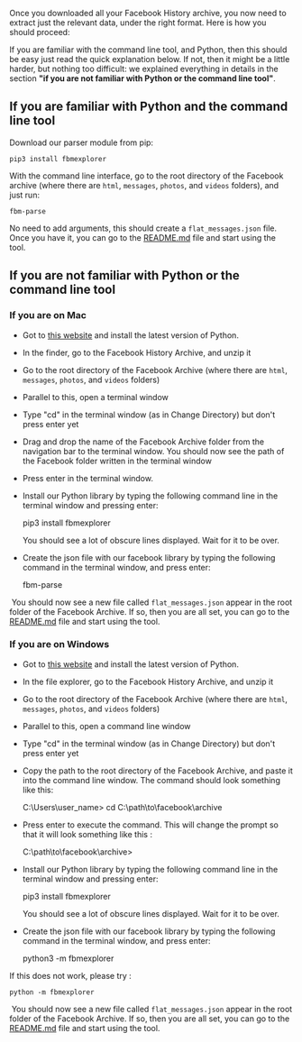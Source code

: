 Once you downloaded all your Facebook History archive, you now need to extract just the relevant data, under the right format. Here is how you should proceed:

If you are familiar with the command line tool, and Python, then this should be easy just read the quick explanation below. If not, then it might be a little harder, but nothing too difficult: we explained everything in details in the section **"if you are not familiar with Python or the command line tool"**.

## If you are familiar with Python and the command line tool

Download our parser module from pip:

    pip3 install fbmexplorer

With the command line interface, go to the root directory of the Facebook archive (where there are ``html``, ``messages``, ``photos``, and ``videos`` folders), and just run:

    fbm-parse
    
No need to add arguments, this should create a ``flat_messages.json`` file. Once you have it, you can go to the <a href="/README.md"> README.md</a> file and start using the tool.


## If you are not familiar with Python or the command line tool

### If you are on Mac

- Got to [this website](https://www.python.org/downloads/) and install the latest version of Python. 
- In the finder, go to the Facebook History Archive, and unzip it
- Go to the root directory of the Facebook Archive (where there are ``html``, ``messages``, ``photos``, and ``videos`` folders)
- Parallel to this, open a terminal window
- Type "cd" in the terminal window (as in Change Directory) but don't press enter yet
- Drag and drop the name of the Facebook Archive folder from the navigation bar to the terminal window. You should now see the path of the Facebook folder written in the terminal window
- Press enter in the terminal window.
- Install our Python library by typing the following command line in the terminal window and pressing enter:

    pip3 install fbmexplorer
    
  You should see a lot of obscure lines displayed. Wait for it to be over.
- Create the json file with our facebook library by typing the following command in the terminal window, and press enter:

    fbm-parse
    
  You should now see a new file called ``flat_messages.json`` appear in the root folder of the Facebook Archive. If so, then you are all set, you can go to the <a href="/README.md"> README.md</a> file and start using the tool.
  
  ### If you are on Windows

- Got to [this website](https://www.python.org/downloads/) and install the latest version of Python. 
- In the file explorer, go to the Facebook History Archive, and unzip it
- Go to the root directory of the Facebook Archive (where there are ``html``, ``messages``, ``photos``, and ``videos`` folders)
- Parallel to this, open a command line window
- Type "cd" in the terminal window (as in Change Directory) but don't press enter yet
- Copy the path to the root directory of the Facebook Archive, and paste it into the command line window. The command should look something like this:

    C:\Users\user_name> cd C:\path\to\facebook\archive
    
- Press enter to execute the command. This will change the prompt so that it will look something like this : 

    C:\path\to\facebook\archive>

- Install our Python library by typing the following command line in the terminal window and pressing enter:

    pip3 install fbmexplorer
    
  You should see a lot of obscure lines displayed. Wait for it to be over.
- Create the json file with our facebook library by typing the following command in the terminal window, and press enter:

    python3 -m fbmexplorer
    
 If this does not work, please try :
 
    python -m fbmexplorer
 
  You should now see a new file called ``flat_messages.json`` appear in the root folder of the Facebook Archive. If so, then you are all set, you can go to the <a href="/README.md"> README.md</a> file and start using the tool.

